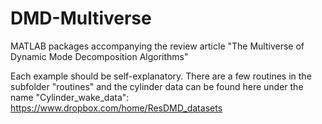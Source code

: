 # DMD-Multiverse
MATLAB packages accompanying the review article "The Multiverse of Dynamic Mode Decomposition Algorithms"

Each example should be self-explanatory. There are a few routines in the subfolder "routines" and the cylinder data can be found here under the name "Cylinder_wake_data": https://www.dropbox.com/home/ResDMD_datasets

